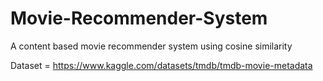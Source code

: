 # Movie-Recommender-System
A content based movie recommender system using cosine similarity

Dataset = https://www.kaggle.com/datasets/tmdb/tmdb-movie-metadata
